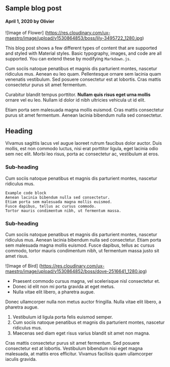 ## Sample blog post

#### April 1, 2020 by Olivier

![Image of Flower]
(https://res.cloudinary.com/ux-maestro/image/upload/v1530864853/boss/lily-3495722_1280.jpg)

This blog post shows a few different types of content that are supported and styled with
Material styles. Basic typography, images, and code are all supported.
You can extend these by modifying `Markdown.js`.

Cum sociis natoque penatibus et magnis dis parturient montes, nascetur ridiculus mus.
Aenean eu leo quam. Pellentesque ornare sem lacinia quam venenatis vestibulum.
Sed posuere consectetur est at lobortis. Cras mattis consectetur purus sit amet fermentum.

Curabitur blandit tempus porttitor. **Nullam quis risus eget urna mollis** ornare vel eu leo.
Nullam id dolor id nibh ultricies vehicula ut id elit.

Etiam porta sem malesuada magna mollis euismod. Cras mattis consectetur purus sit amet fermentum.
Aenean lacinia bibendum nulla sed consectetur.

## Heading

Vivamus sagittis lacus vel augue laoreet rutrum faucibus dolor auctor.
Duis mollis, est non commodo luctus, nisi erat porttitor ligula, eget lacinia odio sem nec elit.
Morbi leo risus, porta ac consectetur ac, vestibulum at eros.

### Sub-heading

Cum sociis natoque penatibus et magnis dis parturient montes, nascetur ridiculus mus.


    Example code block
    Aenean lacinia bibendum nulla sed consectetur.
    Etiam porta sem malesuada magna mollis euismod.
    Fusce dapibus, tellus ac cursus commodo.
    Tortor mauris condimentum nibh, ut fermentum massa.

### Sub-heading


Cum sociis natoque penatibus et magnis dis parturient montes, nascetur ridiculus mus.
Aenean lacinia bibendum nulla sed consectetur. Etiam porta sem malesuada magna mollis euismod.
Fusce dapibus, tellus ac cursus commodo, tortor mauris condimentum nibh, ut fermentum massa justo
sit amet risus.

![Image of Bird]
(https://res.cloudinary.com/ux-maestro/image/upload/v1530864852/boss/dove-2516641_1280.jpg)

 - Praesent commodo cursus magna, vel scelerisque nisl consectetur et.
 - Donec id elit non mi porta gravida at eget metus.
 - Nulla vitae elit libero, a pharetra augue.

Donec ullamcorper nulla non metus auctor fringilla. Nulla vitae elit libero, a pharetra augue.

 1. Vestibulum id ligula porta felis euismod semper.
 2. Cum sociis natoque penatibus et magnis dis parturient montes, nascetur ridiculus mus.
 3. Maecenas sed diam eget risus varius blandit sit amet non magna.

Cras mattis consectetur purus sit amet fermentum. Sed posuere consectetur est at lobortis.
Vestibulum bibendum nisi eget magna malesuada, at mattis eros efficitur.
Vivamus facilisis quam ullamcorper iaculis gravida.
